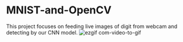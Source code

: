 # MNIST-and-OpenCV
This project focuses on feeding live images of digit from webcam and detecting by our CNN model.
![ezgif com-video-to-gif](https://user-images.githubusercontent.com/29634363/62173299-23746980-b353-11e9-8382-b6ab463d8905.gif)

